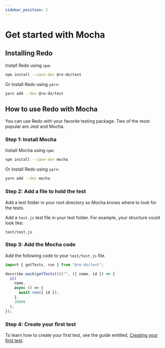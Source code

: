 ```yaml
---
sidebar_position: 2
---
```


# Get started with Mocha

## Installing Redo

Install Redo using  ```npm```:

```bash
npm install --save-dev @re-do/test
```

Or install Redo using ```yarn```:

```bash
yarn add --dev @re-do/test
```

## How to use Redo with Mocha

You can use Redo with your favorite testing package. Two of the most popular are Jest and Mocha.

### Step 1: Install Mocha

Install Mocha using  ```npm```:

```bash
npm install --save-dev mocha
```

Or install Redo using ```yarn```:

```bash
yarn add --dev mocha
```

### Step 2: Add a file to hold the test

Add a test folder in your root directory so Mocha knows where to look for the tests.

Add a ```test.js``` test file in your test folder. For example, your structure could look like:

`test/test.js`

### Step 3: Add the Mocha code

Add the following code to your `test/test.js` file.

```javascript title="test/test.js"
import { getTests, run } from "@re-do/test";

describe.each(getTests())("", ({ name, id }) => {
  it(
    name,
    async () => {
      await run({ id });
    },
    30000
  );
});
```

### Step 4: Create your first test

To learn how to create your first test, see the guide entitled, [Creating your first test](/guides/creating-your-first-test).
